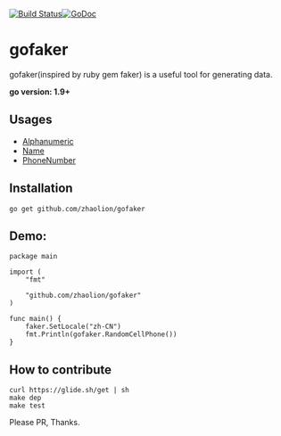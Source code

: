 [![Build Status](https://travis-ci.org/zhaolion/gofaker.svg?branch=master)](https://travis-ci.org/zhaolion/gofaker)[![GoDoc](https://godoc.org/github.com/zhaolion/gofaker?status.svg)](https://godoc.org/github.com/zhaolion/gofaker)
# gofaker

gofaker(inspired by ruby gem faker) is a useful tool for generating data.

**go version: 1.9+**

## Usages
- [Alphanumeric](doc/alphanumeric.md)
- [Name](doc/name.md)
- [PhoneNumber](doc/phone_number.md)


## Installation
`go get github.com/zhaolion/gofaker`

## Demo:

```
package main

import (
	"fmt"

	"github.com/zhaolion/gofaker"
)

func main() {
	faker.SetLocale("zh-CN")
	fmt.Println(gofaker.RandomCellPhone())
}
```

## How to contribute

```
curl https://glide.sh/get | sh
make dep
make test
```

Please PR, Thanks.
